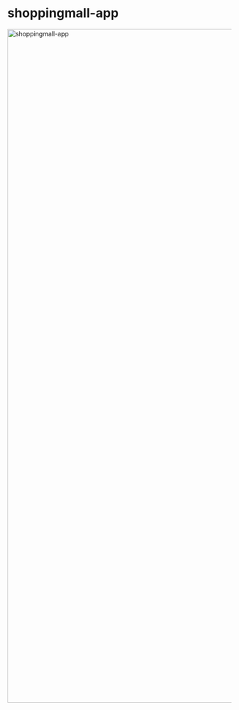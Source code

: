# shoppingmall-app

<img width="1512" alt="shoppingmall-app" src="https://github.com/j5i3h8o8/shoppingmall-app/assets/148045940/93a49938-e36a-4640-86ad-d7ffff75e70b">
